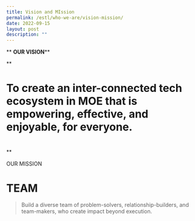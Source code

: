 ```yaml
---
title: Vision and MIssion
permalink: /estl/who-we-are/vision-mission/
date: 2022-09-15
layout: post
description: ""
---
```

** **OUR VISION****

**

# To create an inter-connected tech ecosystem in MOE that is empowering, effective, and enjoyable, for everyone.
# 
**

OUR MISSION
# TEAM
> 
> Build a diverse team of problem-solvers, relationship-builders, and team-makers, who create impact beyond execution.

